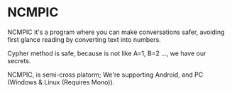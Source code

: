 # NCMPIC
NCMPIC it's a program where you can make conversations safer, avoiding first glance reading by converting text into numbers.

Cypher method is safe, because is not like A=1, B=2 ..., we have our secrets.

NCMPIC, is semi-cross platorm; We're supporting Android, and PC (Windows & Linux (Requires Mono)).
